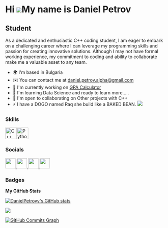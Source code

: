 Hi ![](https://user-images.githubusercontent.com/18350557/176309783-0785949b-9127-417c-8b55-ab5a4333674e.gif)My name is Daniel Petrov
=====================================================================================================================================

Student
-------

As a dedicated and enthusiastic C++ coding student, I am eager to embark on a challenging career where I can leverage my programming skills and passion for creating innovative solutions. Although I may not have formal working experience, my commitment to coding and ability to collaborate make me a valuable asset to any team.

*   🌍  I'm based in Bulgaria
*   ✉️  You can contact me at [daniel.petrov.alpha@gmail.com](mailto:daniel.petrov.alpha@gmail.com)
*   🚀  I'm currently working on [GPA Calculator](http://github.com/DanielPetrovv/GPA-Calculator.git)
*   🧠  I'm learning Data Science and ready to learn more.....
*   🤝  I'm open to collaborating on Other projects with C++
*   ⚡  I have a DOGO named Raq she build like a BAKED BEAN.
<a href="https://www.github.com/DanielPetrovv" target="_blank" rel="noreferrer"><img
                  src="https://img.shields.io/github/followers/DanielPetrovv?logo=github&style=for-the-badge&color=0891b2&labelColor=181824" /></a>

### Skills 
<p align="left">
<a href="https://docs.microsoft.com/en-us/cpp/?view=msvc-170" target="_blank" rel="noreferrer"><img src="https://raw.githubusercontent.com/danielcranney/readme-generator/main/public/icons/skills/cplusplus-colored.svg" width="36" height="36" alt="C++" /></a><a href="https://www.python.org/" target="_blank" rel="noreferrer"><img src="https://raw.githubusercontent.com/danielcranney/readme-generator/main/public/icons/skills/python-colored.svg" width="36" height="36" alt="Python" /></a>
                    </p>
                    

### Socials
                  
<p align="left"> <a href="https://discord.com/users/bosha1720" target="_blank" rel="noreferrer"> <picture> <source media="(prefers-color-scheme: dark)" srcset="undefined" /> <source media="(prefers-color-scheme: light)" srcset="https://raw.githubusercontent.com/danielcranney/readme-generator/main/public/icons/socials/discord.svg" /> <img src="https://raw.githubusercontent.com/danielcranney/readme-generator/main/public/icons/socials/discord.svg" width="32" height="32" /> </picture> </a> <a href="https://www.github.com/DanielPetrovv" target="_blank" rel="noreferrer"> <picture> <source media="(prefers-color-scheme: dark)" srcset="https://raw.githubusercontent.com/danielcranney/readme-generator/main/public/icons/socials/github-dark.svg" /> <source media="(prefers-color-scheme: light)" srcset="https://raw.githubusercontent.com/danielcranney/readme-generator/main/public/icons/socials/github.svg" /> <img src="https://raw.githubusercontent.com/danielcranney/readme-generator/main/public/icons/socials/github.svg" width="32" height="32" /> </picture> </a> <a href="http://www.instagram.com/danielpetrov_01" target="_blank" rel="noreferrer"> <picture> <source media="(prefers-color-scheme: dark)" srcset="undefined" /> <source media="(prefers-color-scheme: light)" srcset="https://raw.githubusercontent.com/danielcranney/readme-generator/main/public/icons/socials/instagram.svg" /> <img src="https://raw.githubusercontent.com/danielcranney/readme-generator/main/public/icons/socials/instagram.svg" width="32" height="32" /> </picture> </a> <a href="https://www.linkedin.com/in/daniel-petrov-a80656298" target="_blank" rel="noreferrer"> <picture> <source media="(prefers-color-scheme: dark)" srcset="https://raw.githubusercontent.com/danielcranney/readme-generator/main/public/icons/socials/linkedin-dark.svg" /> <source media="(prefers-color-scheme: light)" srcset="https://raw.githubusercontent.com/danielcranney/readme-generator/main/public/icons/socials/linkedin.svg" /> <img src="https://raw.githubusercontent.com/danielcranney/readme-generator/main/public/icons/socials/linkedin.svg" width="32" height="32" /> </picture> </a></p>

### Badges

<b>My GitHub Stats</b>

<a href="http://www.github.com/DanielPetrovv"><img src="https://github-readme-stats.vercel.app/api?username=DanielPetrovv&show_icons=true&hide=&count_private=true&title_color=0891b2&text_color=ef4444&icon_color=0891b2&bg_color=181824&hide_border=true&show_icons=true" alt="DanielPetrovv's GitHub stats" /></a>

<a href="http://www.github.com/DanielPetrovv"><img src="https://github-readme-streak-stats.herokuapp.com/?user=DanielPetrovv&stroke=ef4444&background=181824&ring=0891b2&fire=0891b2&currStreakNum=ef4444&currStreakLabel=0891b2&sideNums=ef4444&sideLabels=ef4444&dates=ef4444&hide_border=true" /></a>

<a href="http://www.github.com/DanielPetrovv"><img src="https://github-readme-activity-graph.cyclic.app/graph?username=DanielPetrovv&bg_color=181824&color=ef4444&line=0891b2&point=ef4444&area_color=181824&area=true&hide_border=true&custom_title=GitHub%20Commits%20Graph" alt="GitHub Commits Graph" /></a>
